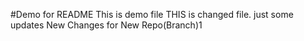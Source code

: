 #Demo for README
This is demo file
THIS is changed file.
just some updates
New Changes for New Repo(Branch)1
